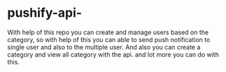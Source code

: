 # pushify-api-
With help of this repo you can create and manage users based on the category, so with help of this you can able to send push notification to single user and also to the multiple user. And also you can create a category and view all category with the api. and lot more you can do with this.
